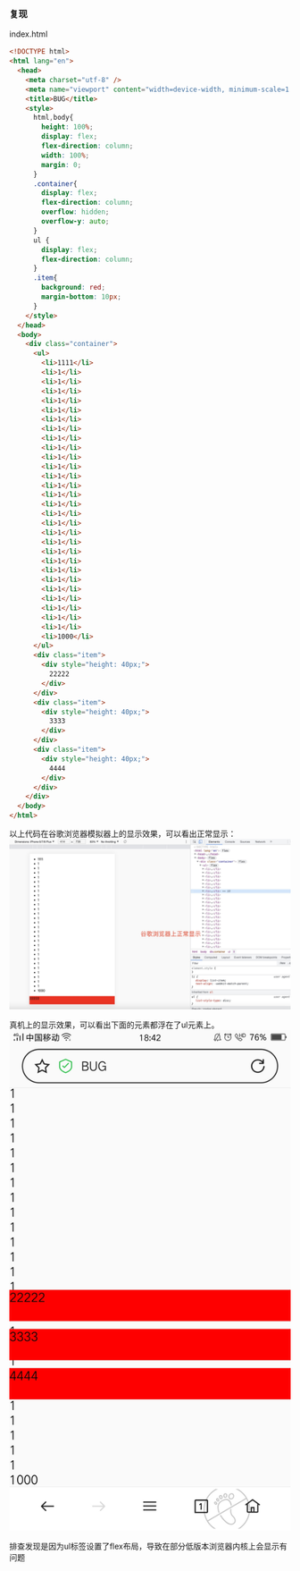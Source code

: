 ### 复现
index.html
```html
<!DOCTYPE html>
<html lang="en">
  <head>
    <meta charset="utf-8" />
    <meta name="viewport" content="width=device-width, minimum-scale=1.0, maximum-scale=1.0, user-scalable=no">
    <title>BUG</title>
    <style>
      html,body{
        height: 100%;
        display: flex;
        flex-direction: column;
        width: 100%;
        margin: 0;
      }
      .container{
        display: flex;
        flex-direction: column;
        overflow: hidden;
        overflow-y: auto;
      }
      ul {
        display: flex;
        flex-direction: column;
      }
      .item{
        background: red;
        margin-bottom: 10px;
      }
    </style>
  </head>
  <body>
    <div class="container">
      <ul>
        <li>1111</li>
        <li>1</li>
        <li>1</li>
        <li>1</li>
        <li>1</li>
        <li>1</li>
        <li>1</li>
        <li>1</li>
        <li>1</li>
        <li>1</li>
        <li>1</li>
        <li>1</li>
        <li>1</li>
        <li>1</li>
        <li>1</li>
        <li>1</li>
        <li>1</li>
        <li>1</li>
        <li>1</li>
        <li>1</li>
        <li>1</li>
        <li>1</li>
        <li>1</li>
        <li>1</li>
        <li>1</li>
        <li>1</li>
        <li>1</li>
        <li>1</li>
        <li>1</li>
        <li>1000</li>
      </ul>
      <div class="item">
        <div style="height: 40px;">
          22222
        </div>
      </div>
      <div class="item">
        <div style="height: 40px;">
          3333
        </div>
      </div>
      <div class="item">
        <div style="height: 40px;">
          4444
        </div>
      </div>
    </div>
  </body>
</html>
```

以上代码在谷歌浏览器模拟器上的显示效果，可以看出正常显示：
![image](https://github.com/lizuncong/Front-End-Development-Notes/blob/master/resource/ul-flex.jpg)



真机上的显示效果，可以看出下面的元素都浮在了ul元素上。
![image](https://github.com/lizuncong/Front-End-Development-Notes/blob/master/resource/ul-flex-02.jpg)


排查发现是因为ul标签设置了flex布局，导致在部分低版本浏览器内核上会显示有问题
